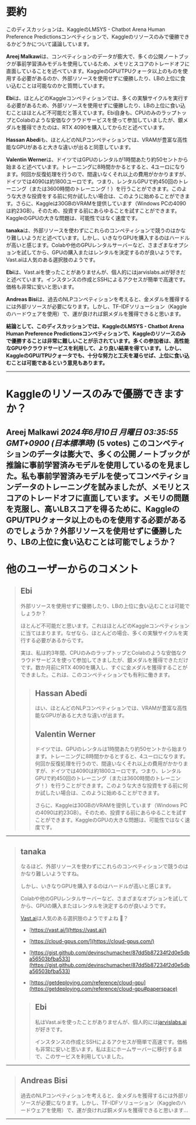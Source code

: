 # 要約 
このディスカッションは、KaggleのLMSYS - Chatbot Arena Human Preference Predictionsコンペティションで、Kaggleのリソースのみで優勝できるかどうかについて議論しています。

**Areej Malkawi**は、コンペティションのデータが膨大で、多くの公開ノートブックが事前学習済みモデルを使用しているため、メモリとスコアのトレードオフに直面していることを述べています。KaggleのGPU/TPUクォータ以上のものを使用する必要があるのか、外部リソースを使用せずに優勝したり、LBの上位に食い込むことは可能なのかと質問しています。

**Ebi**は、ほとんどのKaggleコンペティションでは、多くの実験サイクルを実行する必要があるため、外部リソースを使用せずに優勝したり、LBの上位に食い込むことはほとんど不可能だと答えています。Ebi自身も、CPUのみのラップトップとColabのような安価なクラウドサービスを使って参加していましたが、銀メダルを獲得できたのは、RTX 4090を購入してからだと述べています。

**Hassan Abedi**も、ほとんどのNLPコンペティションでは、VRAMが豊富な高性能なGPUがあると大きな違いが出ると同意しています。

**Valentin Werner**は、ドイツではGPUのレンタルが1時間あたり約50セントから始まると述べています。トレーニングに8時間かかるとすると、4ユーロになります。何回か反復処理を行うので、間違いなくそれ以上の費用がかかりますが、ドイツでは4090は約1800ユーロです。つまり、レンタルGPUで約450回のトレーニング（または3600時間のトレーニング！）を行うことができます。このような大きな投資をする前に何か試したい場合は、このように始めることができます。さらに、Kaggleは30GBのVRAMを提供しています（Windows PCの4090は約23GB）。そのため、投資する前にあらゆることを試すことができます。KaggleのGPUの大きな問題は、可能性ではなく速度です。

**tanaka**は、外部リソースを使わずにこれらのコンペティションで競うのはかなり難しいようだと述べています。しかし、いきなりGPUを購入するのはハードルが高いと感じます。Colabや他のGPUレンタルサーバーなど、さまざまなオプションを試してから、GPUの購入またはレンタルを決定するのが良いようです。Vast.aiは人気のある選択肢のようです。

**Ebi**は、Vast.aiを使ったことがありませんが、個人的にはjarvislabs.aiが好きだと述べています。インスタンスの作成とSSHによるアクセスが簡単で高速です。価格も非常に安いと思います。

**Andreas Bisi**は、過去のNLPコンペティションを考えると、金メダルを獲得するには外部リソースが必要になります。しかし、TF-IDFソリューション（Kaggleのハードウェアを使用）で、運が良ければ銅メダルを獲得できると思います。

**結論として、このディスカッションでは、KaggleのLMSYS - Chatbot Arena Human Preference Predictionsコンペティションで、Kaggleのリソースのみで優勝することは非常に難しいことが示されています。多くの参加者は、高性能なGPUやクラウドサービスを利用して、より良い結果を得ています。しかし、KaggleのGPU/TPUクォータでも、十分な努力と工夫を凝らせば、上位に食い込むことは可能であるという意見もあります。**


---
# Kaggleのリソースのみで優勝できますか？
**Areej Malkawi** *2024年6月10日 月曜日 03:35:55 GMT+0900 (日本標準時)* (5 votes)
このコンペティションのデータは膨大で、多くの公開ノートブックが推論に事前学習済みモデルを使用しているのを見ました。私も事前学習済みモデルを使ってコンペティションデータのトレーニングを試みましたが、メモリとスコアのトレードオフに直面しています。メモリの問題を克服し、高いLBスコアを得るために、KaggleのGPU/TPUクォータ以上のものを使用する必要があるのでしょうか？外部リソースを使用せずに優勝したり、LBの上位に食い込むことは可能でしょうか？
---
# 他のユーザーからのコメント
> ## Ebi
> 
> 
> 外部リソースを使用せずに優勝したり、LBの上位に食い込むことは可能でしょうか？
> 
> ほとんど不可能だと思います。これはほとんどのKaggleコンペティションに当てはまります。なぜなら、ほとんどの場合、多くの実験サイクルを実行する必要があるからです。
> 
> 実は、私は約3年間、CPUのみのラップトップとColabのような安価なクラウドサービスを使って参加してきましたが、銀メダルを獲得できただけです。数か月前にRTX 4090を購入し、すぐに金メダルを獲得することができました。これは、このコンペティションでも有利に働きます。
> 
> 
> 
> > ## Hassan Abedi
> > 
> > はい、ほとんどのNLPコンペティションでは、VRAMが豊富な高性能なGPUがあると大きな違いが出ます。
> > 
> > 
> > 
> > ## Valentin Werner
> > 
> > ドイツでは、GPUのレンタルは1時間あたり約50セントから始まります。トレーニングに8時間かかるとすると、4ユーロになります。何回か反復処理を行うので、間違いなくそれ以上の費用がかかりますが、ドイツでは4090は約1800ユーロです。つまり、レンタルGPUで約450回のトレーニング（または3600時間のトレーニング！）を行うことができます。このような大きな投資をする前に何か試したい場合は、このように始めることができます。
> > 
> > さらに、Kaggleは30GBのVRAMを提供しています（Windows PCの4090は約23GB）。そのため、投資する前にあらゆることを試すことができます。KaggleのGPUの大きな問題は、可能性ではなく速度です。
> > 
> > 
> > 
---
> ## tanaka
> 
> なるほど、外部リソースを使わずにこれらのコンペティションで競うのはかなり難しいようですね。
> 
> しかし、いきなりGPUを購入するのはハードルが高いと感じます。
> 
> Colabや他のGPUレンタルサーバーなど、さまざまなオプションを試してから、GPUの購入またはレンタルを決定するのが良いようです。
> 
> [Vast.ai](http://vast.ai/)は人気のある選択肢のようですよね 🤔？
> 
> - [https://vast.ai/](https://vast.ai/)
> 
> - [https://cloud-gpus.com/](https://cloud-gpus.com/)
> 
> - [https://gist.github.com/devinschumacher/87dd5b87234f2d0e5dba56503bfba533](https://gist.github.com/devinschumacher/87dd5b87234f2d0e5dba56503bfba533)
> 
> - [https://getdeploying.com/reference/cloud-gpu](https://getdeploying.com/reference/cloud-gpu#paperspace)
> 
> 
> 
> > ## Ebi
> > 
> > 私はVast.aiを使ったことがありませんが、個人的には[jarvislabs.ai](https://jarvislabs.ai/)が好きです。
> > 
> > インスタンスの作成とSSHによるアクセスが簡単で高速です。価格も非常に安いと思います。私は主にホームサーバーに移行するまで、このサービスを利用していました。
> > 
> > 
> > 
---
> ## Andreas Bisi
> 
> 過去のNLPコンペティションを考えると、金メダルを獲得するには外部リソースが必要になります。しかし、TF-IDFソリューション（Kaggleのハードウェアを使用）で、運が良ければ銅メダルを獲得できると思います…
> 
> 
> 
---
